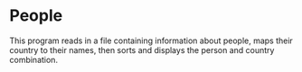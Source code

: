 # People

This program reads in a file containing information about people, maps their country to their names, 
then sorts and displays the person and country combination.
